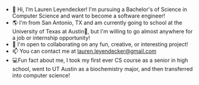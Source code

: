 - 👋 Hi, I’m Lauren Leyendecker! I'm pursuing a Bachelor's of Science in Computer Science and want to become a software engineer!
- 🌎 I'm from San Antonio, TX and am currently going to school at the University of Texas at Austin🤘, but I'm willing to go almost anywhere for a job 
or internship opportunity!
- 🤝 I'm open to collaborating on any fun, creative, or interesting project!
- 📫 You can contact me at lauren.leyendecker@gmail.com
- 💻Fun fact about me, I took my first ever CS course as a senior in high school, went to UT Austin as a biochemistry major, and then transferred into computer 
science!
